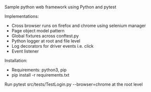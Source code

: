 Sample python web framework using Python and pytest

Implementations:
- Cross browser runs on firefox and chrome using selenium manager
- Page object model pattern 
- Global fixtures across conftest.py
- Python logger at root and file level
- Log decorators for driver events i.e. click
- Event listener

Installation:
- Requirements: python3, pip
- pip install -r requirements.txt

Run pytest src/tests/TestLogin.py --browser=chrome at the root level


